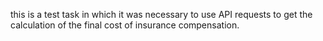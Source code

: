 this is a test task in which it was necessary to use API requests to get the calculation of the final cost of insurance compensation.
